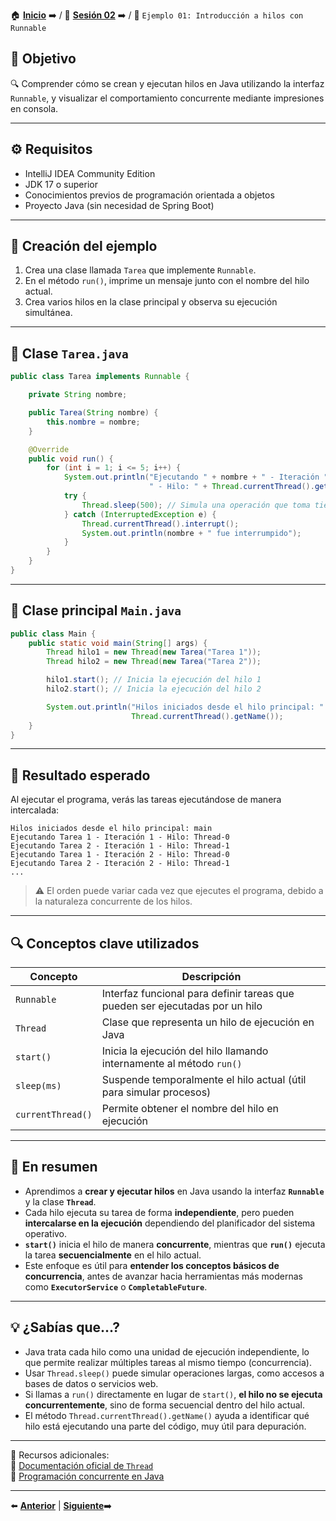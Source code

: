 🏠 [**Inicio**](../../Readme.md) ➡️ / 📖 [**Sesión 02**](../Readme.md) ➡️ / 📝 `Ejemplo 01: Introducción a hilos con Runnable`

## 🎯 Objetivo

🔍 Comprender cómo se crean y ejecutan hilos en Java utilizando la interfaz `Runnable`, y visualizar el comportamiento concurrente mediante impresiones en consola.

---

## ⚙️ Requisitos

- IntelliJ IDEA Community Edition  
- JDK 17 o superior  
- Conocimientos previos de programación orientada a objetos  
- Proyecto Java (sin necesidad de Spring Boot)

---

## 🧱 Creación del ejemplo

1. Crea una clase llamada `Tarea` que implemente `Runnable`.  
2. En el método `run()`, imprime un mensaje junto con el nombre del hilo actual.  
3. Crea varios hilos en la clase principal y observa su ejecución simultánea.

---

## 📄 Clase `Tarea.java`

```java
public class Tarea implements Runnable {

    private String nombre;

    public Tarea(String nombre) {
        this.nombre = nombre;
    }

    @Override
    public void run() {
        for (int i = 1; i <= 5; i++) {
            System.out.println("Ejecutando " + nombre + " - Iteración " + i +
                               " - Hilo: " + Thread.currentThread().getName());
            try {
                Thread.sleep(500); // Simula una operación que toma tiempo
            } catch (InterruptedException e) {
                Thread.currentThread().interrupt();
                System.out.println(nombre + " fue interrumpido");
            }
        }
    }
}
```

---

## 🚀 Clase principal `Main.java`

```java
public class Main {
    public static void main(String[] args) {
        Thread hilo1 = new Thread(new Tarea("Tarea 1"));
        Thread hilo2 = new Thread(new Tarea("Tarea 2"));

        hilo1.start(); // Inicia la ejecución del hilo 1
        hilo2.start(); // Inicia la ejecución del hilo 2

        System.out.println("Hilos iniciados desde el hilo principal: " +
                           Thread.currentThread().getName());
    }
}
```

---

## 🧪 Resultado esperado

Al ejecutar el programa, verás las tareas ejecutándose de manera intercalada:

```
Hilos iniciados desde el hilo principal: main
Ejecutando Tarea 1 - Iteración 1 - Hilo: Thread-0
Ejecutando Tarea 2 - Iteración 1 - Hilo: Thread-1
Ejecutando Tarea 1 - Iteración 2 - Hilo: Thread-0
Ejecutando Tarea 2 - Iteración 2 - Hilo: Thread-1
...
```

> ⚠️ El orden puede variar cada vez que ejecutes el programa, debido a la naturaleza concurrente de los hilos.

---

## 🔍 Conceptos clave utilizados

| Concepto     | Descripción |
|--------------|-------------|
| `Runnable`   | Interfaz funcional para definir tareas que pueden ser ejecutadas por un hilo |
| `Thread`     | Clase que representa un hilo de ejecución en Java |
| `start()`    | Inicia la ejecución del hilo llamando internamente al método `run()` |
| `sleep(ms)`  | Suspende temporalmente el hilo actual (útil para simular procesos) |
| `currentThread()` | Permite obtener el nombre del hilo en ejecución |

---

## 📝 En resumen

- Aprendimos a **crear y ejecutar hilos** en Java usando la interfaz **`Runnable`** y la clase **`Thread`**.
- Cada hilo ejecuta su tarea de forma **independiente**, pero pueden **intercalarse en la ejecución** dependiendo del planificador del sistema operativo.
- **`start()`** inicia el hilo de manera **concurrente**, mientras que **`run()`** ejecuta la tarea **secuencialmente** en el hilo actual.
- Este enfoque es útil para **entender los conceptos básicos de concurrencia**, antes de avanzar hacia herramientas más modernas como **`ExecutorService`** o **`CompletableFuture`**.

---

## 💡 ¿Sabías que...?

- Java trata cada hilo como una unidad de ejecución independiente, lo que permite realizar múltiples tareas al mismo tiempo (concurrencia).
- Usar `Thread.sleep()` puede simular operaciones largas, como accesos a bases de datos o servicios web.
- Si llamas a `run()` directamente en lugar de `start()`, **el hilo no se ejecuta concurrentemente**, sino de forma secuencial dentro del hilo actual.
- El método `Thread.currentThread().getName()` ayuda a identificar qué hilo está ejecutando una parte del código, muy útil para depuración.

---

📘 Recursos adicionales:  
🔗 [Documentación oficial de `Thread`](https://docs.oracle.com/javase/8/docs/api/java/lang/Thread.html)  
🔗 [Programación concurrente en Java](https://java.codeandcoke.com/apuntes:concurrencia)  

---

⬅️ [**Anterior**](../Readme.md) | [**Siguiente**](../Ejemplo-02/Readme.md)➡️  